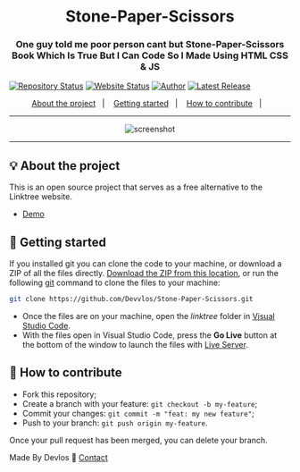 <h1 align="center">Stone-Paper-Scissors</h1>
<h3 align="center">One guy told me poor person cant but Stone-Paper-Scissors Book Which Is True But I Can Code So I Made Using HTML CSS & JS</h3>


[![Repository Status](https://img.shields.io/badge/Repository%20Status-Maintained-dark%20green.svg)](https://github.com/Devvlos/Stone-Paper-Scissors)
[![Website Status](https://img.shields.io/badge/Website%20Status-Online-green)](https://devvlos.github.io/Stone-Paper-Scissors/)
[![Author](https://img.shields.io/badge/Author-Adhish%20Gupta-blue.svg)](https://adhishgupta.rf.gd/)
[![Latest Release](https://img.shields.io/badge/Latest%20Release-08%20January%202024-yellow.svg)](https://github.com/Devvlos/Stone-Paper-Scissors)


<p align="center">
  <a href="#-about-the-project">About the project</a>&nbsp;&nbsp;&nbsp;|&nbsp;&nbsp;&nbsp;
  <a href="#-getting-started">Getting started</a>&nbsp;&nbsp;&nbsp;|&nbsp;&nbsp;&nbsp;
  <a href="#-how-to-contribute">How to contribute</a>&nbsp;&nbsp;&nbsp;|&nbsp;&nbsp;&nbsp;
</p>

---

<p align="center">
  <img alt="screenshot" src="demo.png">
</p>

---

## 💡 About the project

This is an open source project that serves as a free alternative to the Linktree website.
- [Demo](https://devvlos.github.io/Stone-Paper-Scissors/)

## 🚀 Getting started

If you installed git you can clone the code to your machine, or download a ZIP of all the files directly.
[Download the ZIP from this location](https://github.com/Devvlos/Stone-Paper-Scissors/archive/refs/heads/main.zip), or run the following [git](https://git-scm.com/downloads) command to clone the files to your machine:
```bash
git clone https://github.com/Devvlos/Stone-Paper-Scissors.git
```
- Once the files are on your machine, open the _linktree_ folder in [Visual Studio Code](https://code.visualstudio.com/).
- With the files open in Visual Studio Code, press the **Go Live** button at the bottom of the window to launch the files with [Live Server](https://marketplace.visualstudio.com/items?itemName=ritwickdey.LiveServer).

## 🤔 How to contribute

- Fork this repository;
- Create a branch with your feature: `git checkout -b my-feature`;
- Commit your changes: `git commit -m "feat: my new feature"`;
- Push to your branch: `git push origin my-feature`.

Once your pull request has been merged, you can delete your branch.


Made By Devlos :wave: [Contact](https://adhishgupta.netlify.app/)